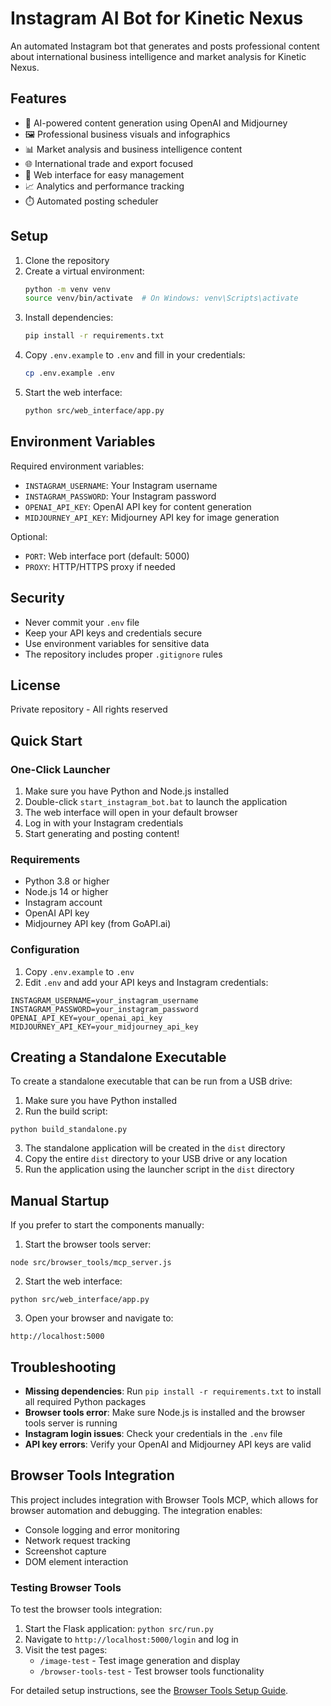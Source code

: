 # Instagram AI Bot for Kinetic Nexus

An automated Instagram bot that generates and posts professional content about international business intelligence and market analysis for Kinetic Nexus.

## Features

- 🤖 AI-powered content generation using OpenAI and Midjourney
- 🖼️ Professional business visuals and infographics
- 📊 Market analysis and business intelligence content
- 🌐 International trade and export focused
- 📱 Web interface for easy management
- 📈 Analytics and performance tracking
- ⏱️ Automated posting scheduler

## Setup

1. Clone the repository
2. Create a virtual environment:
   ```bash
   python -m venv venv
   source venv/bin/activate  # On Windows: venv\Scripts\activate
   ```
3. Install dependencies:
   ```bash
   pip install -r requirements.txt
   ```
4. Copy `.env.example` to `.env` and fill in your credentials:
   ```bash
   cp .env.example .env
   ```
5. Start the web interface:
   ```bash
   python src/web_interface/app.py
   ```

## Environment Variables

Required environment variables:
- `INSTAGRAM_USERNAME`: Your Instagram username
- `INSTAGRAM_PASSWORD`: Your Instagram password
- `OPENAI_API_KEY`: OpenAI API key for content generation
- `MIDJOURNEY_API_KEY`: Midjourney API key for image generation

Optional:
- `PORT`: Web interface port (default: 5000)
- `PROXY`: HTTP/HTTPS proxy if needed

## Security

- Never commit your `.env` file
- Keep your API keys and credentials secure
- Use environment variables for sensitive data
- The repository includes proper `.gitignore` rules

## License

Private repository - All rights reserved

## Quick Start

### One-Click Launcher

1. Make sure you have Python and Node.js installed
2. Double-click `start_instagram_bot.bat` to launch the application
3. The web interface will open in your default browser
4. Log in with your Instagram credentials
5. Start generating and posting content!

### Requirements

- Python 3.8 or higher
- Node.js 14 or higher
- Instagram account
- OpenAI API key
- Midjourney API key (from GoAPI.ai)

### Configuration

1. Copy `.env.example` to `.env`
2. Edit `.env` and add your API keys and Instagram credentials:

```
INSTAGRAM_USERNAME=your_instagram_username
INSTAGRAM_PASSWORD=your_instagram_password
OPENAI_API_KEY=your_openai_api_key
MIDJOURNEY_API_KEY=your_midjourney_api_key
```

## Creating a Standalone Executable

To create a standalone executable that can be run from a USB drive:

1. Make sure you have Python installed
2. Run the build script:

```
python build_standalone.py
```

3. The standalone application will be created in the `dist` directory
4. Copy the entire `dist` directory to your USB drive or any location
5. Run the application using the launcher script in the `dist` directory

## Manual Startup

If you prefer to start the components manually:

1. Start the browser tools server:
```
node src/browser_tools/mcp_server.js
```

2. Start the web interface:
```
python src/web_interface/app.py
```

3. Open your browser and navigate to:
```
http://localhost:5000
```

## Troubleshooting

- **Missing dependencies**: Run `pip install -r requirements.txt` to install all required Python packages
- **Browser tools error**: Make sure Node.js is installed and the browser tools server is running
- **Instagram login issues**: Check your credentials in the `.env` file
- **API key errors**: Verify your OpenAI and Midjourney API keys are valid

## Browser Tools Integration

This project includes integration with Browser Tools MCP, which allows for browser automation and debugging. The integration enables:

- Console logging and error monitoring
- Network request tracking
- Screenshot capture
- DOM element interaction

### Testing Browser Tools

To test the browser tools integration:

1. Start the Flask application: `python src/run.py`
2. Navigate to `http://localhost:5000/login` and log in
3. Visit the test pages:
   - `/image-test` - Test image generation and display
   - `/browser-tools-test` - Test browser tools functionality

For detailed setup instructions, see the [Browser Tools Setup Guide](BROWSER_TOOLS_SETUP.md).